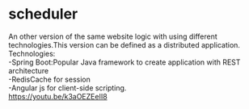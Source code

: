 # scheduler
An other version of the same website logic with using different technologies.This version can be defined as a distributed application.\
Technologies:\
-Spring Boot:Popular Java framework to create application with REST architecture\
-RedisCache for session\
-Angular js for client-side scripting.\
https://youtu.be/k3aOEZEeII8
